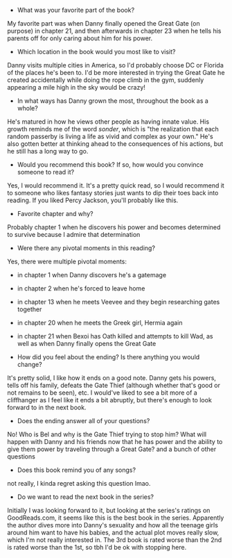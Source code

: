* What was your favorite part of the book?

My favorite part was when Danny finally opened the Great Gate (on purpose) in chapter 21, and then afterwards in chapter 23 when he tells his parents off for only caring about him for his power.

* Which location in the book would you most like to visit?

Danny visits multiple cities in America, so I'd probably choose DC or Florida of the places he's been to. I'd be more interested in trying the Great Gate he created accidentally while doing the rope climb in the gym, suddenly appearing a mile high in the sky would be crazy!

* In what ways has Danny grown the most, throughout the book as a whole?

He's matured in how he views other people as having innate value. His growth reminds me of the word *sonder*, which is "the realization that each random passerby is living a life as vivid and complex as your own." He's also gotten better at thinking ahead to the consequences of his actions, but he still has a long way to go.

* Would you recommend this book? If so, how would you convince someone to read it?

Yes, I would recommend it. It's a pretty quick read, so I would recommend it to someone who likes fantasy stories just wants to dip their toes back into reading. If you liked Percy Jackson, you'll probably like this.

* Favorite chapter and why?

Probably chapter 1 when he discovers his power and becomes determined to survive because I admire that determination

* Were there any pivotal moments in this reading?

Yes, there were multiple pivotal moments:
  * in chapter 1 when Danny discovers he's a gatemage
  * in chapter 2 when he's forced to leave home
  * in chapter 13 when he meets Veevee and they begin researching gates together
  * in chapter 20 when he meets the Greek girl, Hermia again
  * in chapter 21 when Bexoi has Oath killed and attempts to kill Wad, as well as when Danny finally opens the Great Gate

* How did you feel about the ending? Is there anything you would change?

It's pretty solid, I like how it ends on a good note. Danny gets his powers, tells off his family, defeats the Gate Thief (although whether that's good or not remains to be seen), etc. I would've liked to see a bit more of a cliffhanger as I feel like it ends a bit abruptly, but there's enough to look forward to in the next book.

* Does the ending answer all of your questions?

No! Who is Bel and why is the Gate Thief trying to stop him? What will happen with Danny and his friends now that he has power and the ability to give them power by traveling through a Great Gate? and a bunch of other questions

* Does this book remind you of any songs?

not really, I kinda regret asking this question lmao.

* Do we want to read the next book in the series?

Initially I was looking forward to it, but looking at the series's ratings on GoodReads.com, it seems like this is the best book in the series. Apparently the author dives more into Danny's sexuality and how all the teenage girls around him want to have his babies, and the actual plot moves really slow, which I'm not really interested in. The 3rd book is rated worse than the 2nd is rated worse than the 1st, so tbh I'd be ok with stopping here.